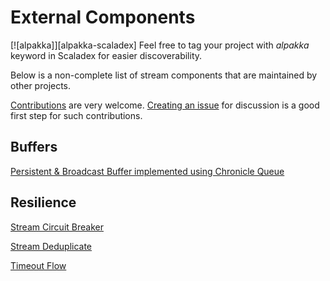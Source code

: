 # External Components

[![alpakka]][alpakka-scaladex] Feel free to tag your project with *alpakka* keyword in Scaladex for easier discoverability.

Below is a non-complete list of stream components that are maintained by other projects.

[Contributions](https://github.com/akka/alpakka/blob/master/CONTRIBUTING.md) are very welcome.
[Creating an issue](https://github.com/akka/alpakka/issues) for discussion is a good first step for such contributions.

## Buffers

[Persistent & Broadcast Buffer implemented using Chronicle Queue](https://squbs.readthedocs.io/en/latest/persistent-buffer/)

## Resilience

[Stream Circuit Breaker](https://squbs.readthedocs.io/en/latest/circuitbreaker/)

[Stream Deduplicate](https://squbs.readthedocs.io/en/latest/deduplicate/)

[Timeout Flow](https://squbs.readthedocs.io/en/latest/flow-timeout/)